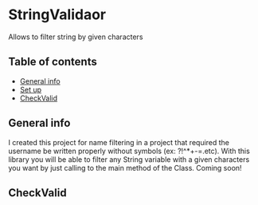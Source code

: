 # StringValidaor
Allows to filter string by given characters
## Table of contents
* [General info](#general-info)
* [Set up](#Set-up)
* [CheckValid](#CheckValid)

## General info
I created this project for name filtering in a project that required the username be written properly without symbols (ex: ?!^*+-=.etc). With this library you will be able to filter any String variable with a given characters you want by just calling to the main method of the Class.
Coming soon!
## CheckValid

